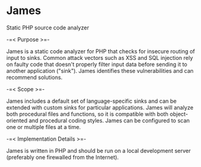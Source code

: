 James
=====

Static PHP source code analyzer


-=< Purpose >=-

James is a static code analyzer for PHP that checks for insecure routing of input to sinks. 
Common attack vectors such as XSS and SQL injection rely on faulty code that doesn't properly 
filter input data before sending it to another application ("sink"). James identifies these 
vulnerabilities and can recommend solutions.

-=< Scope >=-

James includes a default set of language-specific sinks and can be extended with custom sinks 
for particular applications. James will analyze both procedural files and functions, so it is 
compatible with both object-oriented and procedural coding styles. James can be configured to 
scan one or multiple files at a time.

-=< Implementation Details >=-

James is written in PHP and should be run on a local development server (preferably one 
firewalled from the Internet).
